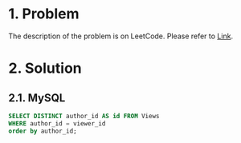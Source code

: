 # 1. Problem

The description of the problem is on LeetCode. Please refer to [Link](https://leetcode.com/problems/article-views-i/).

# 2. Solution

## 2.1. MySQL

```sql
SELECT DISTINCT author_id AS id FROM Views
WHERE author_id = viewer_id
order by author_id;
```
